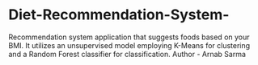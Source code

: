 # Diet-Recommendation-System-
Recommendation system application that suggests foods based on your BMI. It utilizes an unsupervised model employing K-Means for clustering and a Random Forest classifier for classification.
Author - Arnab Sarma
